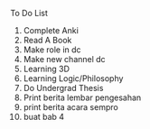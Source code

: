 To Do List
1. Complete Anki
2. Read A Book
3. Make role in dc
4. Make new channel dc
5. Learning 3D
6. Learning Logic/Philosophy
7. Do Undergrad Thesis
8. Print berita lembar pengesahan
9. print berita acara sempro
10. buat bab 4